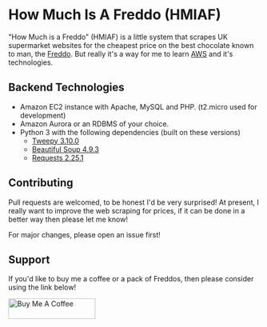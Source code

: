 # How Much Is A Freddo (HMIAF)
"How Much is a Freddo" (HMIAF) is a little system that scrapes UK supermarket websites for the cheapest price on the best chocolate known to man, the [Freddo](https://en.wikipedia.org/wiki/Freddo). But really it's a way for me to learn [AWS](https://aws.amazon.com/) and it's technologies.

## Backend Technologies

 - Amazon EC2 instance with Apache, MySQL and PHP. (t2.micro used for development)
 - Amazon Aurora or an RDBMS of your choice.
 - Python 3 with the following dependencies (built on these versions)
    - [Tweepy 3.10.0](https://github.com/tweepy/tweepy)
    - [Beautiful Soup 4.9.3](https://pypi.org/project/beautifulsoup4/)
    - [Requests 2.25.1](https://pypi.org/project/requests/)

## Contributing

Pull requests are welcomed, to be honest I'd be very surprised! At present, I really want to improve the web scraping for prices, if it can be done in a better way then please let me know!

For major changes, please open an issue first! 

## Support
If you'd like to buy me a coffee or a pack of Freddos, then please consider using the link below!

<a href="https://www.buymeacoffee.com/morganfell" target="_blank"><img src="https://cdn.buymeacoffee.com/buttons/default-blue.png" alt="Buy Me A Coffee" height="41" width="174"></a>
